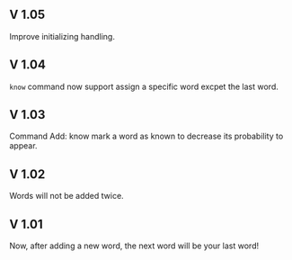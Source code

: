 ## V 1.05
Improve initializing handling.
## V 1.04
`know` command now support assign a specific word excpet the last word.
## V 1.03
Command Add: know
mark a word as known to decrease its probability to appear.
## V 1.02
Words will not be added twice.
## V 1.01
Now, after adding a new word, the next word will be your last word!
